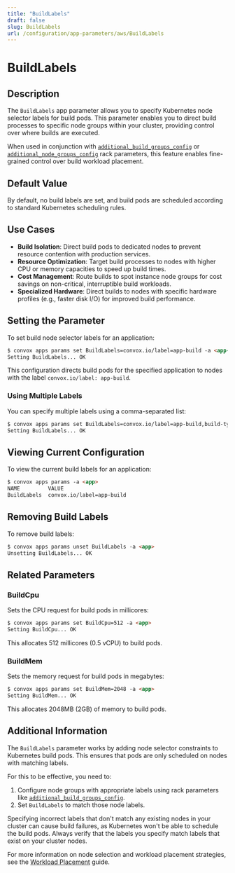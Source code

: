 ```yaml
---
title: "BuildLabels"
draft: false
slug: BuildLabels
url: /configuration/app-parameters/aws/BuildLabels
---
```


# BuildLabels

## Description
The `BuildLabels` app parameter allows you to specify Kubernetes node selector labels for build pods. This parameter enables you to direct build processes to specific node groups within your cluster, providing control over where builds are executed.

When used in conjunction with [`additional_build_groups_config`](/configuration/rack-parameters/aws/additional_build_groups_config) or [`additional_node_groups_config`](/configuration/rack-parameters/aws/additional_node_groups_config) rack parameters, this feature enables fine-grained control over build workload placement.

## Default Value
By default, no build labels are set, and build pods are scheduled according to standard Kubernetes scheduling rules.

## Use Cases
- **Build Isolation**: Direct build pods to dedicated nodes to prevent resource contention with production services.
- **Resource Optimization**: Target build processes to nodes with higher CPU or memory capacities to speed up build times.
- **Cost Management**: Route builds to spot instance node groups for cost savings on non-critical, interruptible build workloads.
- **Specialized Hardware**: Direct builds to nodes with specific hardware profiles (e.g., faster disk I/O) for improved build performance.

## Setting the Parameter
To set build node selector labels for an application:

```html
$ convox apps params set BuildLabels=convox.io/label=app-build -a <app-name>
Setting BuildLabels... OK
```

This configuration directs build pods for the specified application to nodes with the label `convox.io/label: app-build`.

### Using Multiple Labels
You can specify multiple labels using a comma-separated list:

```html
$ convox apps params set BuildLabels=convox.io/label=app-build,build-type=large -a <app>
Setting BuildLabels... OK
```

## Viewing Current Configuration
To view the current build labels for an application:

```html
$ convox apps params -a <app>
NAME         VALUE
BuildLabels  convox.io/label=app-build
```

## Removing Build Labels
To remove build labels:

```html
$ convox apps params unset BuildLabels -a <app>
Unsetting BuildLabels... OK
```

## Related Parameters

### BuildCpu
Sets the CPU request for build pods in millicores:

```html
$ convox apps params set BuildCpu=512 -a <app>
Setting BuildCpu... OK
```

This allocates 512 millicores (0.5 vCPU) to build pods.

### BuildMem
Sets the memory request for build pods in megabytes:

```html
$ convox apps params set BuildMem=2048 -a <app>
Setting BuildMem... OK
```

This allocates 2048MB (2GB) of memory to build pods.

## Additional Information
The `BuildLabels` parameter works by adding node selector constraints to Kubernetes build pods. This ensures that pods are only scheduled on nodes with matching labels.

For this to be effective, you need to:

1. Configure node groups with appropriate labels using rack parameters like [`additional_build_groups_config`](/configuration/rack-parameters/aws/additional_build_groups_config).
2. Set `BuildLabels` to match those node labels.

Specifying incorrect labels that don't match any existing nodes in your cluster can cause build failures, as Kubernetes won't be able to schedule the build pods. Always verify that the labels you specify match labels that exist on your cluster nodes.

For more information on node selection and workload placement strategies, see the [Workload Placement](/configuration/workload-placement) guide.
